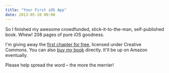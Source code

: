 ```yaml
---
title: "Your First iOS App"
date: 2013-05-28 00:00
---
```


<p>So I finished my awesome crowdfunded, stick-it-to-the-man, self-published book. Whew! 208 pages of pure iOS goodness. </p>

<p>I'm giving away the <a href="http://yourfirstiosapp.com">first chapter for free</a>, licensed under Creative Commons.  You can also <a href="https://leanpub.com/your-first-ios-app">buy my book</a> directly. It'll be up on Amazon eventually. </p>

<p>Please help spread the word – the more the merrier!</p>

<!-- more -->

